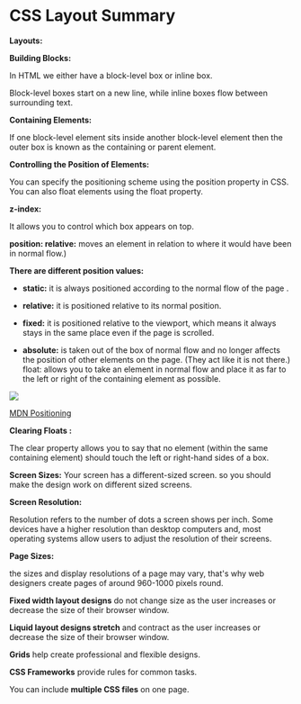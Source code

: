 # CSS Layout Summary

**Layouts:**

**Building Blocks:**

In HTML we either have a block-level box or inline box.

Block-level boxes start on a new line, while inline boxes flow between surrounding text.

**Containing Elements:**

If one block-level element sits inside another block-level element then the outer box is known as the containing or parent element. 



**Controlling the Position of Elements:**

You can specify the positioning scheme using the position property in CSS. You can also float elements using the float property.
>
**z-index:**

It allows you to control which box appears on top.

**position: relative:**  moves an element in relation to where it would have been in normal flow.)

>


**There are different position values:**

* **static:** it is always positioned according to the normal flow of the page . 
>
*   **relative:** it is positioned relative to its normal position.
>
* **fixed:** it is positioned relative to the viewport, which means it always stays in the same place even if the page is scrolled.
>
* **absolute:**  is taken out of the box of normal flow and no longer affects the position of other elements on the page. (They act like it is not there.)   float: allows you to take an element in normal flow and place it as far to the left or right of the containing element as possible.


![](https://stuyhsdesign.files.wordpress.com/2016/02/z-index1.png)


[MDN Positioning](https://developer.mozilla.org/en-US/docs/Learn/CSS/CSS_layout/Positioning)



>


**Clearing Floats :**

The clear property allows you to say that no element (within the same containing element) should touch the left or right-hand sides of a box.

**Screen Sizes:**
Your screen has a different-sized screen. so you should make the design work on different sized screens. 

**Screen Resolution:**

Resolution refers to the number of dots a screen shows per inch. Some devices have a higher resolution than desktop computers and,
 most operating systems allow users to adjust the resolution of their screens.

 **Page Sizes:**

 the sizes and display resolutions of a page may vary, that's why web designers create pages of around 960-1000 pixels round.


**Fixed width layout designs** do not change size as the user increases or decrease the size of their browser window. 


**Liquid layout designs stretch** and contract as the user increases or decrease the size of their browser window.

**Grids** help create professional and flexible designs.

**CSS Frameworks** provide rules for common tasks.

You can include **multiple CSS files** on one page.







